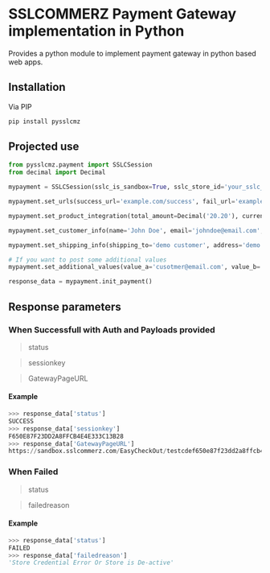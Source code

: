 # SSLCOMMERZ Payment Gateway implementation in Python
Provides a python module to implement payment gateway in python based web apps.

## Installation
Via PIP
```bash
pip install pysslcmz
```
## Projected use
```python
from pysslcmz.payment import SSLCSession
from decimal import Decimal

mypayment = SSLCSession(sslc_is_sandbox=True, sslc_store_id='your_sslc_store_id', sslc_store_pass='your_sslc_store_passcode')

mypayment.set_urls(success_url='example.com/success', fail_url='example.com/failed', cancel_url='example.com/cancel', ipn_url='example.com/payment_notification')

mypayment.set_product_integration(total_amount=Decimal('20.20'), currency='BDT', product_category='clothing', product_name='demo-product', num_of_item=2, shipping_method='YES', product_profile='None')

mypayment.set_customer_info(name='John Doe', email='johndoe@email.com', address1='demo address', address2='demo address 2', city='Dhaka', postcode='1207', country='Bangladesh', phone='01711111111')

mypayment.set_shipping_info(shipping_to='demo customer', address='demo address', city='Dhaka', postcode='1209', country='Bangladesh')

# If you want to post some additional values
mypayment.set_additional_values(value_a='cusotmer@email.com', value_b='portalcustomerid', value_c='1234', value_d='uuid')

response_data = mypayment.init_payment()
```

## Response parameters
### When Successfull with Auth and Payloads provided
> status

> sessionkey

> GatewayPageURL

#### Example
```python
>>> response_data['status']
SUCCESS
>>> response_data['sessionkey']
F650E87F23DD2A8FFCB4E4E333C13B28
>>> response_data['GatewayPageURL']
https://sandbox.sslcommerz.com/EasyCheckOut/testcdef650e87f23dd2a8ffcb4234fasf3b28
```

### When Failed
> status

> failedreason

#### Example
```python
>>> response_data['status']
FAILED
>>> response_data['failedreason']
'Store Credential Error Or Store is De-active'
```